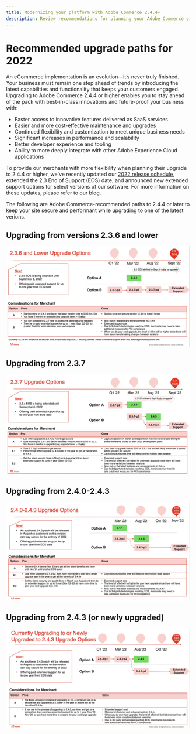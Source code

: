 ```yaml
---
title: Modernizing your platform with Adobe Commerce 2.4.4+
description: Review recommendations for planning your Adobe Commerce or Magento Open Source upgrade in 2022.
---
```


# Recommended upgrade paths for 2022

An eCommerce implementation is an evolution—it’s never truly finished. Your business must remain one step ahead of trends by introducing the latest capabilities and functionality that keeps your customers engaged. Upgrading to Adobe Commerce 2.4.4 or higher enables you to stay ahead of the pack with best-in-class innovations and future-proof your business with:

- Faster access to innovative features delivered as SaaS services
- Easier and more cost-effective maintenance and upgrades
- Continued flexibility and customization to meet unique business needs
- Significant increases in performance and scalability
- Better developer experience and tooling
- Ability to more deeply integrate with other Adobe Experience Cloud applications

To provide our merchants with more flexibility when planning their upgrade to 2.4.4 or higher, we've recently updated our [2022 release schedule](https://devdocs.magento.com/release/), extended the 2.3 End of Support (EOS) date, and announced new extended support options for select versions of our software. For more information on these updates, please refer to our blog.

The following are Adobe Commerce-recommended paths to 2.4.4 or later to keep your site secure and performant while upgrading to one of the latest verions.

## Upgrading from versions 2.3.6 and lower

![](../../assets/upgrade-guide/2.3.6.jpg)

## Upgrading from 2.3.7

![](../../assets/upgrade-guide/2.3.7.jpg)

## Upgrading from 2.4.0-2.4.3

![](../../assets/upgrade-guide/2.4.0-2.4.3.jpg)

## Upgrading from 2.4.3 (or newly upgraded)

![](../../assets/upgrade-guide/2.4.3.jpg)
 